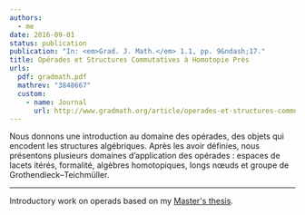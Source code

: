 ```yaml
---
authors:
  - me
date: 2016-09-01
status: publication
publication: "In: <em>Grad. J. Math.</em> 1.1, pp. 9&ndash;17."
title: Opérades et Structures Commutatives à Homotopie Près
urls:
  pdf: gradmath.pdf
  mathrev: "3848667"
  custom:
    - name: Journal
      url: http://www.gradmath.org/article/operades-et-structures-commutatives-a-homotopie-pres/
---
```


Nous donnons une introduction au domaine des opérades, des objets qui encodent les structures algébriques. Après les avoir définies, nous présentons plusieurs domaines d’application des opérades : espaces de lacets itérés, formalité, algèbres homotopiques, longs nœuds et groupe de Grothendieck–Teichmüller.

***

Introductory work on operads based on my [Master's thesis](/research/m2).
